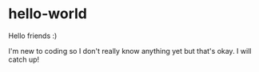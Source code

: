 # hello-world

Hello friends :)

I'm new to coding so I don't really know anything yet but that's okay. I will catch up!

